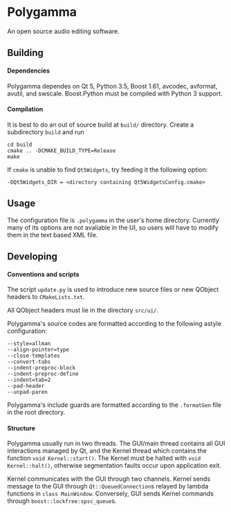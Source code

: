 # Polygamma

An open source audio editing software.

## Building

#### Dependencies
Polygamma dependes on Qt 5, Python 3.5, Boost 1.61, avcodec, avformat,
avutil, and swscale. Boost.Python must be compiled with Python 3 support.

#### Compilation
It is best to do an out of source build at `build/` directory. Create a
subdirectory `build` and run
```
cd build
cmake .. -DCMAKE_BUILD_TYPE=Release
make
```
If `cmake` is unable to find `Qt5Widgets`, try feeding it the following option:
```
-DQt5Widgets_DIR = <directory containing Qt5WidgetsConfig.cmake>
```

## Usage

The configuration file is `.polygamma` in the user's home directory. Currently
many of its options are not avaliable in the UI, so users will have to modify
them in the text based XML file.

## Developing

#### Conventions and scripts

The script `update.py` is used to introduce new source files or new QObject
headers to `CMakeLists.txt`.

All QObject headers must lie in the directory `src/ui/`.

Polygamma's source codes are formatted according to the following astyle
configuration:
```
--style=allman
--align-pointer=type	
--close-templates
--convert-tabs
--indent-preproc-block
--indent-preproc-define
--indent=tab=2
--pad-header
--unpad-paren
```
Polygamma's include guards are formatted according to the `.formatGen` file in
the root directory.

#### Structure

Polygamma usually run in two threads. The GUI/main thread contains all GUI
interactions managed by Qt, and the Kernel thread which contains the function
`void Kernel::start()`. The Kernel must be halted with `void Kernel::halt()`,
otherwise segmentation faults occur upon application exit.

Kernel communicates with the GUI through two channels. Kernel sends message
to the GUI through `Qt::QueuedConnection`s relayed by lambda functions in
`class MainWindow`. Conversely, GUI sends Kernel commands through
`boost::lockfree:spsc_queue`s.

